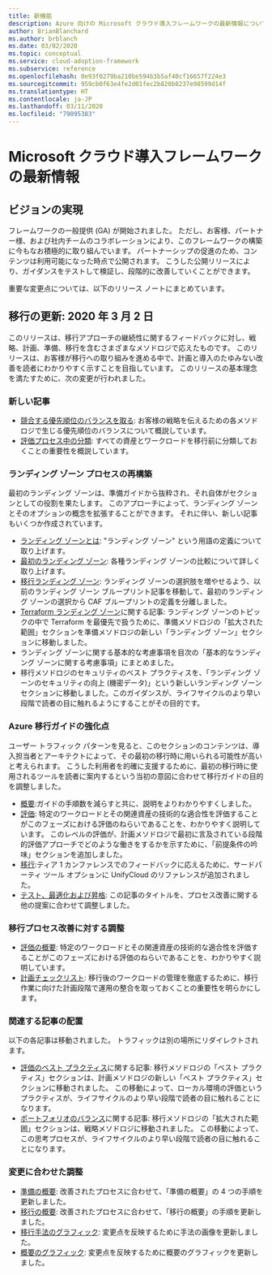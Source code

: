 ```yaml
---
title: 新機能
description: Azure 向けの Microsoft クラウド導入フレームワークの最新情報について取り上げます。
author: BrianBlanchard
ms.author: brblanch
ms.date: 03/02/2020
ms.topic: conceptual
ms.service: cloud-adoption-framework
ms.subservice: reference
ms.openlocfilehash: 0e93f0279ba210be594b3b5af40cf16657f224e3
ms.sourcegitcommit: 959cb0f63e4fe2d01fec2b820b8237e98599d14f
ms.translationtype: HT
ms.contentlocale: ja-JP
ms.lasthandoff: 03/11/2020
ms.locfileid: "79095383"
---
```

# <a name="whats-new-in-the-microsoft-cloud-adoption-framework"></a>Microsoft クラウド導入フレームワークの最新情報

## <a name="fulfilling-the-vision"></a>ビジョンの実現

フレームワークの一般提供 (GA) が開始されました。 ただし、お客様、パートナー様、および社内チームのコラボレーションにより、このフレームワークの構築に今もなお積極的に取り組んでいます。 パートナーシップの促進のため、コンテンツは利用可能になった時点で公開されます。 こうした公開リリースにより、ガイダンスをテストして検証し、段階的に改善していくことができます。

重要な変更点については、以下のリリース ノートにまとめています。

## <a name="migration-update-03022020"></a>移行の更新: 2020 年 3 月 2 日

このリリースは、移行アプローチの継続性に関するフィードバックに対し、戦略、計画、準備、移行を含むさまざまなメソドロジで応えたものです。 このリリースは、お客様が移行への取り組みを進める中で、計画と導入のたゆみない改善を読者にわかりやすく示すことを目指しています。 このリリースの基本理念を満たすために、次の変更が行われました。

### <a name="new-articles"></a>新しい記事

- [競合する優先順位のバランスを取る](../strategy/balance-competing-priorities.md): お客様の戦略を伝えるための各メソドロジで生じる優先順位のバランスについて概説しています。
- [評価プロセス中の分類](../migrate/migration-considerations/assess/classify.md): すべての資産とワークロードを移行前に分類しておくことの重要性を概説しています。

### <a name="restructure-landing-zone-process"></a>ランディング ゾーン プロセスの再構築

最初のランディング ゾーンは、準備ガイドから抜粋され、それ自体がセクションとしての役割を果たします。 このアプローチによって、ランディング ゾーンとそのオプションの概念を拡張することができます。 それに伴い、新しい記事もいくつか作成されています。

- [ランディング ゾーンとは](../ready/landing-zone/index.md): "ランディング ゾーン" という用語の定義について取り上げます。
- [最初のランディング ゾーン](../ready/landing-zone/first-landing-zone.md): 各種ランディング ゾーンの比較について詳しく取り上げます。
- [移行ランディング ゾーン](../ready/landing-zone/migrate-landing-zone.md): ランディング ゾーンの選択肢を増やせるよう、以前のランディング ゾーン ブループリント記事を移動して、最初のランディング ゾーンの選択から CAF ブループリントの定義を分離しました。
- [Terraform ランディング ゾーン](../ready/landing-zone/terraform-landing-zone.md)に関する記事: ランディング ゾーンのトピックの中で Terraform を最優先で扱うために、準備メソドロジの「拡大された範囲」セクションを準備メソドロジの新しい「ランディング ゾーン」セクションに移動しました。
- ランディング ゾーンに関する基本的な考慮事項を目次の「基本的なランディング ゾーンに関する考慮事項」にまとめました。
- 移行メソドロジのセキュリティのベスト プラクティスを、「ランディング ゾーンのセキュリティの向上 (機密データ)」という新しいランディング ゾーン セクションに移動しました。このガイダンスが、ライフサイクルのより早い段階で読者の目に触れるようにすることがその目的です。

### <a name="refinements-to-the-azure-migration-guide"></a>Azure 移行ガイドの強化点

ユーザー トラフィック パターンを見ると、このセクションのコンテンツは、導入担当者とアーキテクトによって、その最初の移行時に用いられる可能性が高いと考えられます。 こうした利用者を的確に支援するために、最初の移行時に使用されるツールを読者に案内するという当初の意図に合わせて移行ガイドの目的を調整しました。

- [概要](../migrate/azure-migration-guide/index.md):ガイドの手順数を減らすと共に、説明をよりわかりやすくしました。
- [評価](../migrate/azure-migration-guide/assess.md): 特定のワークロードとその関連資産の技術的な適合性を評価することがこのフェーズにおける評価のねらいであることを、わかりやすく説明しています。 このレベルの評価が、計画メソドロジで最初に言及されている段階的評価アプローチでどのような働きをするかを示すために、「前提条件の吟味」セクションを追加しました。
- [移行](../migrate/azure-migration-guide/migrate.md):ティア 1 カンファレンスでのフィードバックに応えるために、サードパーティ ツール オプションに UnifyCloud のリファレンスが追加されました。
- [テスト、最適化および昇格](../migrate/azure-migration-guide/optimize-and-transform.md): この記事のタイトルを、プロセス改善に関する他の提案に合わせて調整しました。

### <a name="refinements-to-migration-process-improvements"></a>移行プロセス改善に対する調整

- [評価の概要](../migrate/migration-considerations/assess/index.md): 特定のワークロードとその関連資産の技術的な適合性を評価することがこのフェーズにおける評価のねらいであることを、わかりやすく説明しています。
- [計画チェックリスト](../migrate/migration-considerations/prerequisites/planning-checklist.md): 移行後のワークロードの管理を徹底するために、移行作業に向けた計画段階で運用の整合を取っておくことの重要性を明らかにします。

### <a name="placement-of-related-articles"></a>関連する記事の配置

以下の各記事は移動されました。 トラフィックは別の場所にリダイレクトされます。

- [評価のベスト プラクティス](../plan/contoso-migration-assessment.md)に関する記事: 移行メソドロジの「ベスト プラクティス」セクションは、計画メソドロジの新しい「ベスト プラクティス」セクションに移動されました。 この移動によって、ローカル環境の評価というプラクティスが、ライフサイクルのより早い段階で読者の目に触れることになります。
- [ポートフォリオのバランス](../strategy/balance-the-portfolio.md)に関する記事: 移行メソドロジの「拡大された範囲」セクションは、戦略メソドロジに移動されました。 この移動によって、この思考プロセスが、ライフサイクルのより早い段階で読者の目に触れることになります。

### <a name="alignment-of-the-changes"></a>変更に合わせた調整

- [準備の概要](../ready/index.md): 改善されたプロセスに合わせて、「準備の概要」の 4 つの手順を更新しました。
- [移行の概要](../migrate/index.md): 改善されたプロセスに合わせて、「移行の概要」の手順を更新しました。
- [移行手法のグラフィック](../migrate/index.md): 変更点を反映するために手法の画像を更新しました。
- [概要のグラフィック](../index.md): 変更点を反映するために概要のグラフィックを更新しました。
